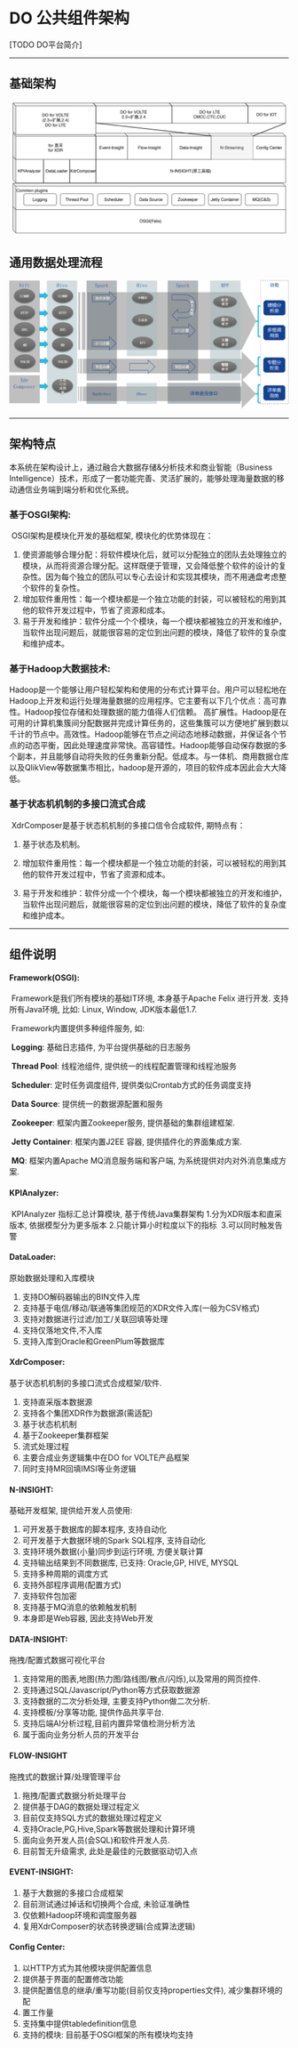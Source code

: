 # DO 公共组件架构

[TODO DO平台简介]

------

## 基础架构

![1555388986700](assets/1555388986700.png)

## 通用数据处理流程

![1555388960456](assets/1555388960456.png)

------

## 架构特点

​	本系统在架构设计上，通过融合大数据存储&分析技术和商业智能（Business Intelligence）技术，形成了一套功能完善、灵活扩展的，能够处理海量数据的移动通信业务端到端分析和优化系统。

### 基于OSGI架构:

​	OSGI架构是模块化开发的基础框架, 模块化的优势体现在：
1. 使资源能够合理分配：将软件模块化后，就可以分配独立的团队去处理独立的模块，从而将资源合理分配。这样既便于管理，又会降低整个软件的设计的复杂性。因为每个独立的团队可以专心去设计和实现其模块，而不用通盘考虑整个软件的复杂性。
2. 增加软件重用性：每一个模块都是一个独立功能的封装，可以被轻松的用到其他的软件开发过程中，节省了资源和成本。
3. 易于开发和维护：软件分成一个个模块，每一个模块都被独立的开发和维护，当软件出现问题后，就能很容易的定位到出问题的模块，降低了软件的复杂度和维护成本。

### 基于Hadoop大数据技术:

​	Hadoop是一个能够让用户轻松架构和使用的分布式计算平台。用户可以轻松地在Hadoop上开发和运行处理海量数据的应用程序。它主要有以下几个优点：
​	高可靠性。Hadoop按位存储和处理数据的能力值得人们信赖。
​	高扩展性。Hadoop是在可用的计算机集簇间分配数据并完成计算任务的，这些集簇可以方便地扩展到数以千计的节点中。
​	高效性。Hadoop能够在节点之间动态地移动数据，并保证各个节点的动态平衡，因此处理速度非常快。
​	高容错性。Hadoop能够自动保存数据的多个副本，并且能够自动将失败的任务重新分配。
​	低成本。与一体机、商用数据仓库以及QlikView等数据集市相比，hadoop是开源的，项目的软件成本因此会大大降低。

### 基于状态机机制的多接口流式合成

​	XdrComposer是基于状态机机制的多接口信令合成软件, 期特点有：
1. 基于状态及机制。
2. 增加软件重用性：每一个模块都是一个独立功能的封装，可以被轻松的用到其他的软件开发过程中，节省了资源和成本。

3. 易于开发和维护：软件分成一个个模块，每一个模块都被独立的开发和维护，当软件出现问题后，就能很容易的定位到出问题的模块，降低了软件的复杂度和维护成本。

------

## 组件说明

#### Framework(OSGI):

​	Framework是我们所有模块的基础IT环境, 本身基于Apache Felix 进行开发. 支持所有Java环境, 比如: Linux, Window, JDK版本最低1.7.

​	Framework内置提供多种组件服务, 如:

​		**Logging**:  基础日志插件, 为平台提供基础的日志服务

​		**Thread Pool**:  线程池组件, 提供统一的线程配置管理和线程池服务

​		**Scheduler**: 定时任务调度组件, 提供类似Crontab方式的任务调度支持

​		**Data Source**: 提供统一的数据源配置和服务

​		**Zookeeper**: 框架内置Zookeeper服务, 提供基础的集群组建框架.

​		**Jetty Container**: 框架内置J2EE 容器, 提供插件化的界面集成方案.

​		**MQ**: 框架内置Apache MQ消息服务端和客户端, 为系统提供对内对外消息集成方案.

#### KPIAnalyzer:

​	KPIAnalyzer  指标汇总计算模块, 基于传统Java集群架构
​		1.分为XDR版本和直采版本, 依据模型分为更多版本
​		2.只能计算小时粒度以下的指标
​		3.可以同时触发告警		 

#### DataLoader:

原始数据处理和入库模块

1. 支持DO解码器输出的BIN文件入库
2. 支持基于电信/移动/联通等集团规范的XDR文件入库(一般为CSV格式)
3. 支持对数据进行过滤/加工/关联回填等处理
4. 支持仅落地文件,不入库
5. 支持入库到Oracle和GreenPlum等数据库

#### XdrComposer:

基于状态机机制的多接口流式合成框架/软件.

1. 支持直采版本数据源
2. 支持各个集团XDR作为数据源(需适配)
3. 基于状态机机制
4. 基于Zookeeper集群框架
5. 流式处理过程
6. 主要合成业务逻辑集中在DO for VOLTE产品框架
7. 同时支持MR回填IMSI等业务逻辑

#### N-INSIGHT:

基础开发框架, 提供给开发人员使用:
1. 可开发基于数据库的脚本程序, 支持自动化
1. 可开发基于大数据环境的Spark SQL程序, 支持自动化
1. 支持环境外数据(小量)同步到运行环境, 方便关联计算
1. 支持输出结果到不同数据库, 已支持: Oracle,GP, HIVE, MYSQL
1. 支持多种周期的调度方式
1. 支持外部程序调用(配置方式)
1. 支持软件包加密
1. 支持基于MQ消息的依赖触发机制
1. 本身即是Web容器, 因此支持Web开发

#### DATA-INSIGHT:

拖拽/配置式数据可视化平台
1. 支持常用的图表,地图(热力图/路线图/散点/闪烁),以及常用的网页控件.
1. 支持通过SQL/Javascript/Python等方式获取数据源
1. 支持数据的二次分析处理, 主要支持Python做二次分析.
1. 支持模板/分享等功能, 提供作品共享平台.
1. 支持后端AI分析过程,目前内置异常值检测分析方法
1. 属于面向业务分析人员的开发平台

#### FLOW-INSIGHT

拖拽式的数据计算/处理管理平台

1. 拖拽/配置式数据分析处理平台
1. 提供基于DAG的数据处理过程定义
1. 目前仅支持SQL方式的数据处理过程定义
1. 支持Oracle,PG,Hive,Spark等数据处理和计算环境
1. 面向业务开发人员(会SQL)和软件开发人员.
1. 目前暂无升级需求, 此处是最佳的元数据驱动切入点

#### EVENT-INSIGHT:

1. 基于大数据的多接口合成框架
1. 目前测试通过掉话和切换两个合成, 未验证准确性
1. 仅依赖Hadoop环境和调度服务器
1. 复用XdrComposer的状态转换逻辑(合成算法逻辑)

#### Config Center:
1. 以HTTP方式为其他模块提供配置信息
1. 提供基于界面的配置修改功能
1. 提供配置信息的继承/重写功能(目前仅支持properties文件), 减少集群环境的配
1. 置工作量
1. 支持集中提供tabledefinition信息
1. 支持的模块: 目前基于OSGI框架的所有模块均支持
